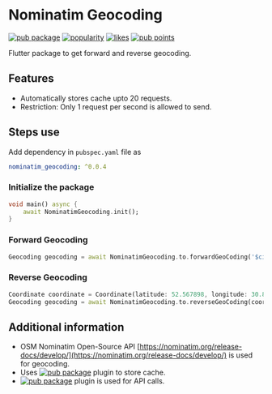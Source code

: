 # Nominatim Geocoding

[![pub package](https://img.shields.io/badge/nominatim__geocoding-0.0.4-blue)](https://pub.dev/packages/nominatim_geocoding)
[![popularity](https://badges.bar/nominatim_geocoding/popularity)](https://pub.dev/packages/nominatim_geocoding/score)
[![likes](https://badges.bar/nominatim_geocoding/likes)](https://pub.dev/packages/nominatim_geocoding/score)
[![pub points](https://badges.bar/nominatim_geocoding/pub%20points)](https://pub.dev/packages/nominatim_geocoding/score)

Flutter package to get forward and reverse geocoding.

## Features

- Automatically stores cache upto 20 requests.
- Restriction: Only 1 request per second is allowed to send.

## Steps use

Add dependency in `pubspec.yaml` file as

```yaml
nominatim_geocoding: ^0.0.4
```

### Initialize the package

```dart
void main() async {
    await NominatimGeocoding.init();
}
```

### Forward Geocoding

```dart
Geocoding geocoding = await NominatimGeocoding.to.forwardGeoCoding('$cityName', postalCode);
```

### Reverse Geocoding

```dart
Coordinate coordinate = Coordinate(latitude: 52.567898, longitude: 30.887776);
Geocoding geocoding = await NominatimGeocoding.to.reverseGeoCoding(coordinate);
```

## Additional information

- OSM Nominatim Open-Source API [https://nominatim.org/release-docs/develop/](https://nominatim.org/release-docs/develop/) is used for geocoding.
- Uses [![pub package](https://img.shields.io/badge/get_storage-grey)](https://pub.dev/packages/get_storage) plugin to store cache.
- [![pub package](https://img.shields.io/badge/get-grey)](https://pub.dev/packages/get) plugin is used for API calls.
